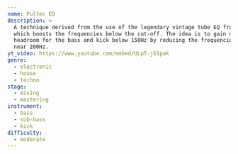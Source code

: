 ```yaml
---
name: Pultec EQ
description: >
  A technique derived from the use of the legendary vintage tube EQ from Pultec,
  which boosts the frequencies below the cut-off. The idea is to gain more
  headroom for the bass and kick below 150Hz by reducing the frequencies
  near 200Hz.
yt_video: https://www.youtube.com/embed/ULpT-jG1pak
genre:
  - electronic
  - house
  - techno
stage:
  - mixing
  - mastering
instrument:
  - bass
  - sub-bass
  - kick
difficulty:
  - moderate
---
```

